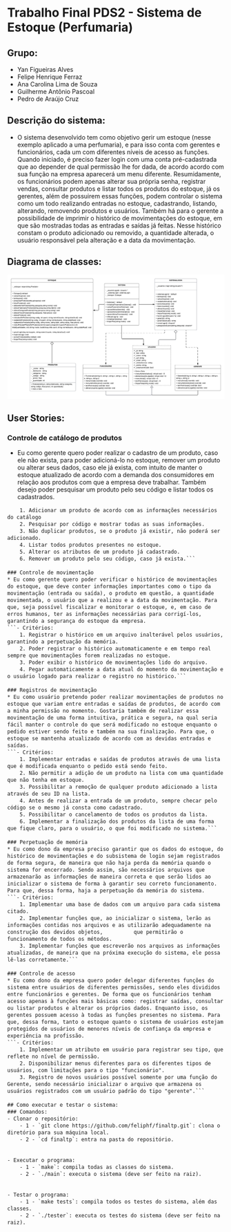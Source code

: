# Trabalho Final PDS2 - Sistema de Estoque (Perfumaria)

## Grupo:
* Yan Figueiras Alves
* Felipe Henrique Ferraz
* Ana Carolina Lima de Souza
* Guilherme Antônio Pascoal
* Pedro de Araújo Cruz

## Descrição do sistema:
* O sistema desenvolvido tem como objetivo gerir um estoque (nesse exemplo aplicado a uma perfumaria), e para isso conta com gerentes e funcionários, cada um com diferentes níveis de acesso as funções. Quando iniciado, é preciso fazer login com uma conta pré-cadastrada que
ao depender de qual permissão lhe for dada, de acordo acordo com sua função na empresa aparecerá um menu diferente. Resumidamente, os funcionários podem apenas alterar sua própria senha, registrar vendas, consultar produtos e listar todos os produtos do estoque, já os gerentes, além de possuirem essas funções, podem controlar o sistema como um todo realizando entradas no estoque, cadastrando, listando, alterando, removendo produtos e usuários. Também há para o gerente a possibilidade de imprimir o histórico de movimentações do estoque, em que são mostradas todas as entradas e saídas já feitas. Nesse histórico constam o produto adicionado ou removido, a quantidade alterada, o usuário responsável pela alteração e a data da movimentação.

## Diagrama de classes:
![alt text](https://github.com/feliphf/finaltp/blob/main/database/imgReadme/diagramaClasses.png)

## User Stories:
### Controle de catálogo de produtos
* Eu como gerente quero poder realizar o cadastro de um produto, caso ele não exista, para poder adicioná-lo no estoque, remover um produto ou alterar seus dados, caso ele já exista, com intuito de manter o estoque atualizado de acordo com a demanda dos consumidores em relação aos produtos com que a empresa deve trabalhar. Também desejo poder pesquisar um produto pelo seu código e listar todos os cadastrados.
```- Critérios:
    1. Adicionar um produto de acordo com as informações necessários do catálogo
    2. Pesquisar por código e mostrar todas as suas informações.
    3. Não duplicar produtos, se o produto já existir, não poderá ser adicionado.
    4. Listar todos produtos presentes no estoque.
    5. Alterar os atributos de um produto já cadastrado.
    6. Remover um produto pelo seu código, caso já exista.```

### Controle de movimentação
* Eu como gerente quero poder verificar o histórico de movimentações do estoque, que deve conter informações importantes como o tipo da movimentação (entrada ou saída), o produto em questão, a quantidade movimentada, o usuário que a realizou e a data da movimentação. Para que, seja possível fiscalizar e monitorar o estoque, e, em caso de erros humanos, ter as informações necessárias para corrigí-los, garantindo a segurança do estoque da empresa. 
```- Critérios:
    1. Registrar o histórico em um arquivo inalterável pelos usuários, garantindo a perpetuação da memória. 
    2. Poder registrar o histórico automaticamente e em tempo real sempre que movimentações forem realizadas no estoque.
    3. Poder exibir o histórico de movimentações lido do arquivo.
    4. Pegar automaticamente a data atual do momento da movimentação e o usuário logado para realizar o registro no histórico.```

### Registros de movimentação
* Eu como usuário pretendo poder realizar movimentações de produtos no estoque que variam entre entradas e saídas de produtos, de acordo com a minha permissão no momento. Gostaria também de realizar essa movimentação de uma forma intuitiva, prática e segura, na qual seria fácil manter o controle do que será modificado no estoque enquanto o pedido estiver sendo feito e também na sua finalização. Para que, o estoque se mantenha atualizado de acordo com as devidas entradas e saídas. 
```- Critérios:
    1. Implementar entradas e saídas de produtos através de uma lista que é modificada enquanto o pedido está sendo feito.
    2. Não permitir a adição de um produto na lista com uma quantidade que não tenha em estoque.
    3. Possibilitar a remoção de qualquer produto adicionado a lista através de seu ID na lista.
    4. Antes de realizar a entrada de um produto, sempre checar pelo código se o mesmo já consta como cadastrado.
    5. Possibilitar o cancelamento de todos os produtos da lista.
    6. Implementar a finalização dos produtos da lista de uma forma que fique claro, para o usuário, o que foi modificado no sistema.```

### Perpetuação de memória 
* Eu como dono da empresa preciso garantir que os dados do estoque, do histórico de movimentações e do subsistema de login sejam registrados de forma segura, de maneira que não haja perda da memória quando o sistema for encerrado. Sendo assim, são necessários arquivos que armazenarão as informações de maneira correta e que serão lidos ao inicializar o sistema de forma à garantir seu correto funcionamento. Para que, dessa forma, haja a perpetuação da memória do sistema.
```- Critérios:
    1. Implementar uma base de dados com um arquivo para cada sistema citado.
    2. Implementar funções que, ao inicializar o sistema, lerão as informações contidas nos arquivos e as utilizarão adequadamente na construção dos devidos objetos,          que permitirão o funcionamento de todos os métodos.
    3. Implementar funções que escreverão nos arquivos as informações atualizadas, de maneira que na próxima execução do sistema, ele possa lê-las corretamente.```

### Controle de acesso
* Eu como dono da empresa quero poder delegar diferentes funções do sistema entre usuários de diferentes permissões, sendo eles divididos entre funcionários e gerentes. De forma que os funcionários tenham acesso apenas à funções mais básicas como: registrar saídas, consultar ou listar produtos e alterar os próprios dados. Enquanto isso, os gerentes possuem acesso à todas as funções presentes no sistema. Para que, dessa forma, tanto o estoque quanto o sistema de usuários estejam protegidos de usuários de menores níveis de confiança da empresa e experiência na profissão. 
```- Critérios:
    1. Implementar um atributo em usuário para registrar seu tipo, que reflete no nível de permissão.
    2. Disponibilizar menus diferentes para os diferentes tipos de usuários, com limitações para o tipo "funcionário".
    3. Registro de novos usuários possível somente por uma função do Gerente, sendo necessário inicializar o arquivo que armazena os usuários registrados com um usuário padrão do tipo "gerente".```
    
## Como executar e testar o sistema:
### Comandos:
- Clonar o repositório:
    - 1 - `git clone https://github.com/feliphf/finaltp.git`: clona o diretório para sua máquina local.
    - 2 - `cd finaltp`: entra na pasta do repositório.


- Executar o programa:    
    - 1 - `make`: compila todas as classes do sistema.
    - 2 - `./main`: executa o sistema (deve ser feito na raiz).


- Testar o programa:
    - 1 - `make tests`: compila todos os testes do sistema, além das classes.
    - 2 - `./tester`: executa os testes do sistema (deve ser feito na raiz).
